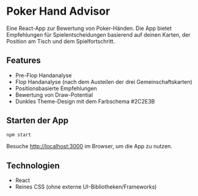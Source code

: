 # Poker Hand Advisor

Eine React-App zur Bewertung von Poker-Händen. Die App bietet Empfehlungen für Spielentscheidungen basierend auf deinen Karten, der Position am Tisch und dem Spielfortschritt.

## Features

- Pre-Flop Handanalyse
- Flop Handanalyse (nach dem Austeilen der drei Gemeinschaftskarten)
- Positionsbasierte Empfehlungen
- Bewertung von Draw-Potential
- Dunkles Theme-Design mit dem Farbschema #2C2E3B

## Starten der App

```bash
npm start
```

Besuche [http://localhost:3000](http://localhost:3000) im Browser, um die App zu nutzen.

## Technologien

- React
- Reines CSS (ohne externe UI-Bibliotheken/Frameworks)
